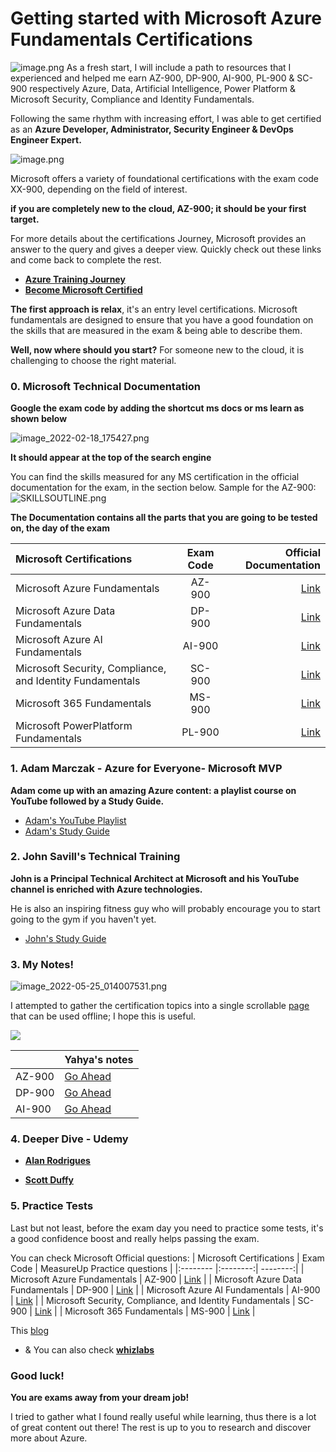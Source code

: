 # Getting started with Microsoft Azure Fundamentals Certifications
![image.png](https://cdn.hashnode.com/res/hashnode/image/upload/v1654533741102/L78RQdSZn.gif?w=1600&h=840&fit=crop&crop=entropy&auto=format,compress&gif-q=60&format=webm)
As a fresh start, I will include a path to resources that I experienced and helped me earn AZ-900, DP-900, AI-900, PL-900 & SC-900 respectively Azure, Data, Artificial Intelligence, Power Platform & Microsoft Security, Compliance and Identity Fundamentals.

Following the same rhythm with increasing effort, I was able to get certified as an **Azure Developer, Administrator, Security Engineer & DevOps Engineer Expert.**


![image.png](https://cdn.hashnode.com/res/hashnode/image/upload/v1650075475678/jgecqAgFc.png)


Microsoft offers a variety of foundational certifications with the exam code XX-900, depending on the field of interest.

**if you are completely new to the cloud, AZ-900; it should be your first target.**

For more details about the certifications Journey, Microsoft provides an answer to the query and gives a deeper view.
Quickly check out these links and come back to complete the rest.
   
- [**Azure Training Journey**](https://query.prod.cms.rt.microsoft.com/cms/api/am/binary/RWD4tL?fbclid=IwAR1-WlEbmq6naL2ASRSWdyojhX6vZteipyb6TfA85mCgq-JpwCmwAODS69A) 
- [**Become Microsoft Certified**](https://query.prod.cms.rt.microsoft.com/cms/api/am/binary/RE2PjDI)

**The first approach is relax**, it's an entry level certifications.
Microsoft fundamentals are designed to ensure that you have a good foundation on the skills that are measured in the exam & being able to describe them.



**Well, now where should you start?**
For someone new to the cloud, it is challenging to choose the right material.

###  0. Microsoft Technical Documentation
**Google the exam code by adding the shortcut ms docs or ms learn as shown below**

![image_2022-02-18_175427.png](https://cdn.hashnode.com/res/hashnode/image/upload/v1645203268383/2sC1Bgb7m.png)

**It should appear at the top of the search engine**

You can find the skills measured for any MS certification in the official documentation for the exam, in the section below. Sample for the AZ-900:
![SKILLSOUTLINE.png](https://cdn.hashnode.com/res/hashnode/image/upload/v1645199357604/SP4RtGgM8.png)

**The Documentation contains all the parts that you are going to be tested on, the day of the exam**

| Microsoft Certifications  | Exam Code  | Official Documentation |
|:-------- |:--------:| --------:|
| Microsoft Azure Fundamentals      |  AZ-900   |     [Link](https://docs.microsoft.com/en-us/certifications/exams/az-900) |
| Microsoft Azure Data Fundamentals      |   DP-900   |      [Link](https://docs.microsoft.com/en-us/certifications/exams/dp-900) |
| Microsoft Azure AI Fundamentals      |  AI-900   |     [Link](https://docs.microsoft.com/en-us/certifications/exams/ai-900) |
| Microsoft Security, Compliance, and Identity Fundamentals       |   SC-900   |     [Link](https://docs.microsoft.com/en-us/certifications/exams/sc-900) |
| Microsoft 365 Fundamentals       |   MS-900   |     [Link](https://docs.microsoft.com/en-us/certifications/exams/ms-900) |
| Microsoft PowerPlatform Fundamentals       |   PL-900   |     [Link](https://docs.microsoft.com/en-us/certifications/exams/pl-900)  |


###  1.  Adam Marczak - Azure for Everyone- Microsoft MVP
**Adam come up with an amazing Azure content: a playlist course on YouTube followed by a Study Guide.**

- [Adam's YouTube Playlist](https://www.youtube.com/watch?v=NPEsD6n9A_I&list=PLGjZwEtPN7j-Q59JYso3L4_yoCjj2syrM)
- [Adam's Study Guide](https://marczak.io/az-900/)


### 2. John Savill's Technical Training
**John is a Principal Technical Architect at Microsoft and his YouTube channel is enriched with Azure technologies.**

He is also an inspiring fitness guy who will probably encourage you to start going to the gym if you haven't yet. 
- [John's Study Guide](https://www.youtube.com/watch?v=pY0LnKiDwRA&list=PLlVtbbG169nED0_vMEniWBQjSoxTsBYS3)


### 3. My Notes!

![image_2022-05-25_014007531.png](https://cdn.hashnode.com/res/hashnode/image/upload/v1653435606950/EMB2HrzvA.png)

I attempted to gather the certification topics into a single scrollable [page](https://cloud.itzyahya.tech/A-AZ900) that can be used offline; I hope this is useful.

![](https://cdn.hashnode.com/res/hashnode/image/upload/v1675599106094/fb174a29-f5fb-4c6e-bdb1-c7bb7de077e3.png)

|  | Yahya's notes |
| --- | --- |
| AZ-900 | [Go Ahead](https://cloud.itzyahya.tech/A-AZ900) |
| DP-900 | [Go Ahead](https://cloud.itzyahya.tech/B-DP900) |
| AI-900 | [Go Ahead](https://cloud.itzyahya.tech/C-AI900) |



### 4. Deeper Dive - Udemy


- **[Alan Rodrigues](https://www.udemy.com/course/microsoft-azure-beginners-guide/)**


- **[Scott Duffy](https://www.udemy.com/course/az900-azure/#instructor-1)**





### 5. Practice Tests

 Last but not least, before the exam day you need to practice some tests, it's a good confidence boost  and really helps passing the exam.
 
 You can check Microsoft Official questions:
 | Microsoft Certifications  | Exam Code  |  MeasureUp Practice questions |
|:-------- |:--------:| --------:|
| Microsoft Azure Fundamentals      |  AZ-900   |     [Link](https://learn.microsoft.com/en-us/certifications/resources/az-900-sample-questions) |
| Microsoft Azure Data Fundamentals      |   DP-900   |      [Link](https://learn.microsoft.com/en-us/certifications/resources/dp-900-sample-questions) |
| Microsoft Azure AI Fundamentals      |  AI-900   |     [Link](https://learn.microsoft.com/en-us/certifications/resources/ai-900-sample-questions) |
| Microsoft Security, Compliance, and Identity Fundamentals       |   SC-900   |     [Link](https://learn.microsoft.com/en-us/certifications/resources/sc-900-sample-questions) |
| Microsoft 365 Fundamentals       |   MS-900   |     [Link](https://learn.microsoft.com/en-us/certifications/resources/ms-900-sample-questions) |

This [blog](https://vladtalkstech.com/2022/01/free-practice-questions-for-select-microsoft-certifications.html?fbclid=IwAR0b0kOiWTlAuwezmYJYnPb7Ge7V4SUEnLQrbEM133-ixmQLQ5S5qPBDFbA)


- & You can also check  [**whizlabs**](https://www.whizlabs.com) 




### Good luck!
**You are exams away from your dream job!**

 I tried to gather what I found really useful while learning, thus there is a lot of great content out there!
  The rest is up to you to research and discover more about Azure. 
 






















